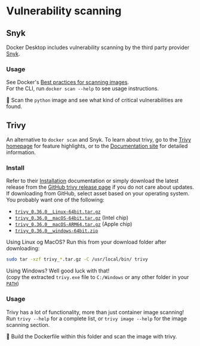 # Vulnerability scanning

## Snyk

Docker Desktop includes vulnerability scanning by the third party provider
[Snyk](https://snyk.io/).

### Usage

See Docker's [Best practices for scanning images](https://docs.docker.com/develop/scan-images/).  
For the CLI, run `docker scan --help` to see usage instructions.

📝 Scan the `python` image and see what kind of critical vulnerabilities are found.

## Trivy

An alternative to `docker scan` and Snyk. To learn about trivy, go to the [Trivy
homepage](https://trivy.dev/) for feature highlights, or to the [Documentation
site](https://aquasecurity.github.io/trivy/v0.36/) for detailed information.

### Install

Refer to their
[Installation](https://aquasecurity.github.io/trivy/v0.36/getting-started/installation/)
documentation or simply download the latest release from the [GitHub trivy
release page](https://github.com/aquasecurity/trivy/releases) if you do not care
about updates. If downloading from GitHub, select asset based on your operating
system. You probably want one of the following:

- [`trivy_0.36.0__Linux-64bit.tar.gz`](https://github.com/aquasecurity/trivy/releases/download/v0.36.0/trivy_0.36.0_Linux-64bit.tar.gz)
- [`trivy_0.36.0__macOS-64bit.tar.gz`](https://github.com/aquasecurity/trivy/releases/download/v0.36.0/trivy_0.36.0_macOS-64bit.tar.gz) (Intel chip)
- [`trivy_0.36.0__macOS-ARM64.tar.gz`](https://github.com/aquasecurity/trivy/releases/download/v0.36.0/trivy_0.36.0_macOS-ARM64.tar.gz) (Apple chip)
- [`trivy_0.36.0__windows-64bit.zip`](https://github.com/aquasecurity/trivy/releases/download/v0.36.0/trivy_0.36.0_windows-64bit.zip)

Using Linux og MacOS? Run this from your download folder after downloading:

```bash
sudo tar -xzf trivy_*.tar.gz -C /usr/local/bin/ trivy
```

Using Windows? Well good luck with that!  
(copy the extracted `trivy.exe` file to `C:/Windows` or any other folder in your
[`PATH`](https://www.computerhope.com/issues/ch000549.htm#windows10))

### Usage

Trivy has a lot of functionality, more than just container image scanning!  
Run `trivy --help` for a complete list, or `trivy image --help` for the image
scanning section.

📝 Build the Dockerfile within this folder and scan the image with trivy.
